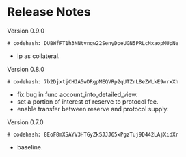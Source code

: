 # Release Notes
Version 0.9.0
```bssh=
# codehash: DUBWfFT1h3NNtvngw22SenyDpeUGN5PRLcNxaopMUpNe 
```
- lp as collateral.

Version 0.8.0
```bash=
# codehash: 7b2DjxtjCHJA5wDRgpMEQVRp2qUTZrL8eZWLkE9wrxXh
```
- fix bug in func account_into_detailed_view.
- set a portion of interest of reserve to protocol fee.
- enable transfer between reserve and protocol supply.

Version 0.7.0
```bash=
# codehash: 8EoF8mXSAYV3HTGyZkSJJJ65xPgzTuj9D442LAjXidXr
```
- baseline.
